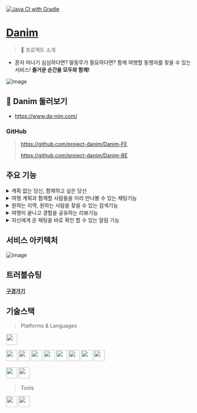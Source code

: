 [![Java CI with Gradle](https://github.com/project-danim/Danim-BE/actions/workflows/gradle.yml/badge.svg)](https://github.com/project-danim/Danim-BE/actions/workflows/gradle.yml)
# [Danim](https://www.da-nim.com)

> 👥 프로젝트 소개

- 혼자 떠나기 심심하다면? 말동무가 필요하다면? 함께 여행할 동행자를 찾을 수 있는 서비스! **즐거운 순간을 모두와 함께!**

![image](https://github.com/project-danim/Danim-BE/assets/127404498/aab0f1e4-2417-4765-ba3d-d6f10ec9368f)


## 🔎 Danim 둘러보기

- https://www.da-nim.com/


### GitHub

>https://github.com/project-danim/Danim-FE
>
>https://github.com/project-danim/Danim-BE

## 주요 기능
<details>
<summary>계획 없는 당신, 함께하고 싶은 당신</summary>

- 알차게 짠 여행계획 혼자가기 아쉽다면 공유하세요! 누군가와 함께 쌓을 새로운 추억이 기다리고 있습니다

- 다른 사람들의 일정을 확인하고 참가하세요. 알차게 일정을 계획한 host와 더 풍부한 여행을 함께 하세요.

![image](https://github.com/project-danim/Danim-BE/assets/127404498/706e05b3-2ab2-4786-84fd-2c3d605ae658)

</details>

<details>
<summary>여행 계획과 함께할 사람들을 미리 만나볼 수 있는 채팅기능</summary>

- 구체적인 여행 일정이 궁금하다면 채팅을 통해 알아갈 수 있다

- 동행자들과 미리 계획을 잡고 일정을 공유하세요요.

![image](https://github.com/project-danim/Danim-BE/assets/127404498/cb8ebd9b-792a-48f0-970a-332206d44145)


</details>

<details>
<summary>원하는 지역, 원하는 사람을 찾을 수 있는 검색기능</summary>

- 다양한 조건의 필터링 기능으로 원하는 지역, 혹은 특정 동행자를 찾을 수 있습니다.

- 이미 동행이 끝나거나 모집기간이 끝난 글이라도, 여행계획을 살펴볼 수 있습니다.

![image](https://github.com/project-danim/Danim-BE/assets/127404498/7544de2f-d075-46c7-a94f-9bd4a7fba46c)

</details>

<details>
<summary> 여행이 끝나고 경험을 공유하는 리뷰기능</summary>

- 여행을 계획한 host가 어땠는지, 여행 일정은 즐거웠는지 리뷰를 통해 남기실 다

- 발자국 점수로 Host의 매너도를 평가할 수 있습니다

![image](https://github.com/project-danim/Danim-BE/assets/127404498/0c901bfc-48d6-43f4-9f1f-1aa2725cdc00)


</details>

<details>
<summary> 자신에게 온 채팅을 바로 확인 할 수 있는 알림 기능</summary>

- 자신이 참가한 채팅방에 메세지가 온다면 번개모양 알람으로 확인이 가능합니다.

- 각 채팅방에 읽지 않은 채팅이 있다면 빨간색 알람으로 확인이 가능합니다

![image](https://github.com/project-danim/Danim-BE/assets/127404498/e33bed09-6e90-4a01-b4ad-e0710d665412)


</details>



## 서비스 아키텍처

![image](https://github.com/project-danim/Danim-BE/assets/127404498/fc23d984-b3a6-4161-a3ba-332c51305f77)



## 트러블슈팅
#### [구경가기](https://hungry-eyeliner-5ed.notion.site/Da-nim-eaca74544f304378ba3487df7e383616?pvs=4)

## 기술스택

> Platforms & Languages

<img src="https://img.shields.io/badge/Spring_Boot-F2F4F9?style=for-the-badge&logo=spring-boot" height="30"/>

<img src="https://img.shields.io/badge/HTTPS-EF9421?style=flat-square&logo=HTTPS&logoColor=white" height="30"/> <img src="https://img.shields.io/badge/redis-%23DD0031.svg?&style=for-the-badge&logo=redis&logoColor=white" height="30"/> <img src="https://img.shields.io/badge/Amazon_AWS-FF9900?style=for-the-badge&logo=amazonaws&logoColor=white" height="30"/> <img src="https://img.shields.io/badge/MySQL-005C84?style=for-the-badge&logo=mysql&logoColor=white" height="30"/> <img src="https://img.shields.io/badge/MongoDB-4EA94B?style=for-the-badge&logo=mongodb&logoColor=white" height="30"/> <img src="	https://img.shields.io/badge/Nginx-009639?style=for-the-badge&logo=nginx&logoColor=white" height="30"/> <img src="https://img.shields.io/badge/Github%20Actions-282a2e?style=for-the-badge&logo=githubactions&logoColor=367cfe" height="30"/> <img src="https://img.shields.io/badge/Spring_Security-6DB33F?style=for-the-badge&logo=Spring-Security&logoColor=white" height="30"/> 

<img src="https://img.shields.io/badge/WEBSOCKET-000000?style=flat-square&logo=WEBSOCKET&logoColor=white" height="30"/> <img src="https://img.shields.io/badge/STOMP-000000?style=flat-square&logo=STOMP&logoColor=white" height="30"/>

> Tools

<img src="https://img.shields.io/badge/GITHUB-181717?style=flat-square&logo=GitHub&logoColor=white" height="30" /> <img src="https://img.shields.io/badge/IntelliJ_IDEA-000000.svg?style=for-the-badge&logo=intellij-idea&logoColor=white" height="30" />
